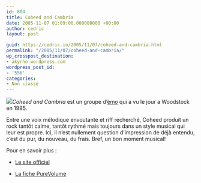 ```yaml
---
id: 804
title: Coheed and Cambria
date: 2005-11-07 01:09:00.000000000 +00:00
author: cedric
layout: post

guid: https://cedric.io/2005/11/07/coheed-and-cambria.html
permalink: "/2005/11/07/coheed-and-cambria/"
wp_crosspost_destination:
- akyrho.wordpress.com
wordpress_post_id:
- '556'
categories:
- Non classé
---
```

![](images/coheed.gif)_Coheed and Cambria_ est un groupe d’[émo](http://fr.wikipedia.org/wiki/Emo) qui a vu le jour a Woodstock en 1995.

Entre une voix mélodique envoutante et riff recherché, Coheed produit un rock tantôt calme, tantôt rythmé mais toujours dans un style musical qui leur est propre. Ici, il n’est nullement question d’impression de déjà entendu, c’est du pur, du nouveau, du frais. Bref, un bon moment musical!

Pour en savoir plus :

  * [Le site officiel](http://www.coheedandcambria.com/home.html)

  * [La fiche PureVolume](http://www.purevolume.com/coheedandcambria)